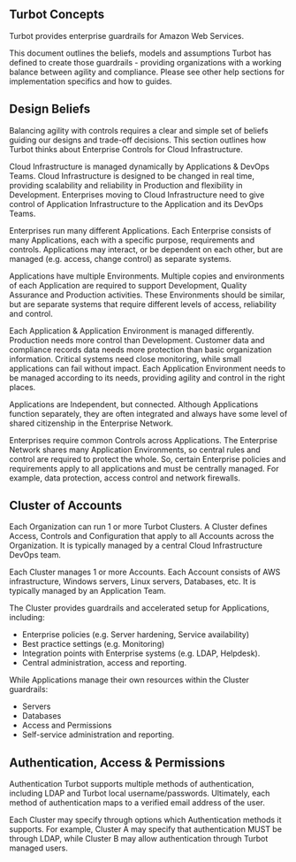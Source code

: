 ## Turbot Concepts
Turbot provides enterprise guardrails for Amazon Web Services.

This document outlines the beliefs, models and assumptions Turbot has defined
to create those guardrails - providing organizations with a working balance
between agility and compliance. Please see other help sections for
implementation specifics and how to guides.

## Design Beliefs
Balancing agility with controls requires a clear and simple set of beliefs
guiding our designs and trade-off decisions. This section outlines how
Turbot thinks about Enterprise Controls for Cloud Infrastructure.

Cloud Infrastructure is managed dynamically by Applications & DevOps Teams.
Cloud Infrastructure is designed to be changed in real time,
providing scalability and reliability in Production and flexibility in
Development. Enterprises moving to Cloud Infrastructure need to give control of
Application Infrastructure to the Application and its DevOps Teams.

Enterprises run many different Applications.
Each Enterprise consists of many Applications, each with a specific purpose,
requirements and controls. Applications may interact, or be dependent on each
other, but are managed (e.g. access, change control) as separate systems.

Applications have multiple Environments.
Multiple copies and environments of each Application are required to support
Development, Quality Assurance and Production activities. These Environments
should be similar, but are separate systems that require different levels of
access, reliability and control.

Each Application & Application Environment is managed differently.
Production needs more control than Development. Customer data and compliance
records data needs more protection than basic organization information.
Critical systems need close monitoring, while small applications can fail
without impact. Each Application Environment needs to be managed according
to its needs, providing agility and control in the right places.

Applications are Independent, but connected.
Although Applications function separately, they are often integrated and always
have some level of shared citizenship in the Enterprise Network.

Enterprises require common Controls across Applications.
The Enterprise Network shares many Application Environments, so central rules
and control are required to protect the whole. So, certain Enterprise policies
and requirements apply to all applications and must be centrally managed. For
example, data protection, access control and network firewalls.

## Cluster of Accounts
Each Organization can run 1 or more Turbot Clusters. A Cluster defines Access,
Controls and Configuration that apply to all Accounts across the Organization.
It is typically managed by a central Cloud Infrastructure DevOps team.

Each Cluster manages 1 or more Accounts. Each Account consists of AWS
infrastructure, Windows servers, Linux servers, Databases, etc. It is typically
managed by an Application Team.

The Cluster provides guardrails and accelerated setup for Applications,
including:

- Enterprise policies (e.g. Server hardening, Service availability)
- Best practice settings (e.g. Monitoring)
- Integration points with Enterprise systems (e.g. LDAP, Helpdesk).
- Central administration, access and reporting.

While Applications manage their own resources within the Cluster guardrails:

- Servers
- Databases
- Access and Permissions
- Self-service administration and reporting.

## Authentication, Access & Permissions
Authentication
Turbot supports multiple methods of authentication, including LDAP and Turbot
local username/passwords. Ultimately, each method of authentication maps to a
verified email address of the user.

Each Cluster may specify through options which Authentication methods it
supports. For example, Cluster A may specify that authentication MUST be
through LDAP, while Cluster B may allow authentication through Turbot managed
users.
